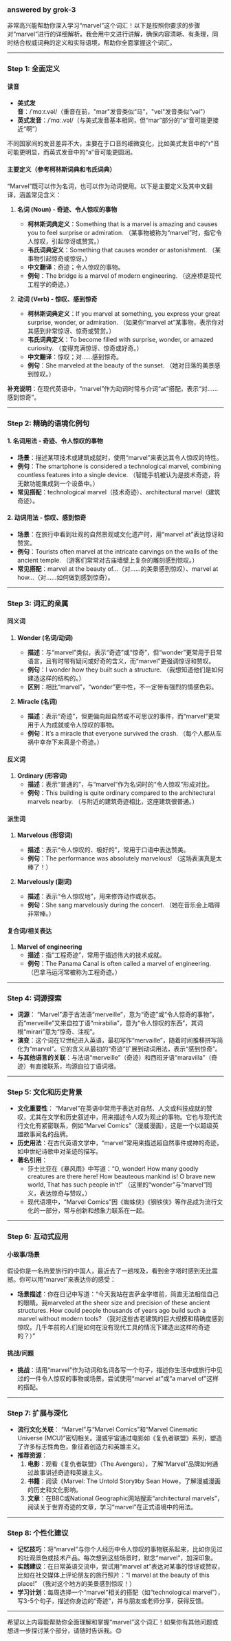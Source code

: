 ### answered by grok-3
非常高兴能帮助你深入学习“marvel”这个词汇！以下是按照你要求的步骤对“marvel”进行的详细解析。我会用中文进行讲解，确保内容清晰、有条理，同时结合权威词典的定义和实际语境，帮助你全面掌握这个词汇。

---

### Step 1: 全面定义

#### 读音
- **美式发音**：/ˈmɑːr.vəl/（重音在前，"mar"发音类似“马”，"vel"发音类似“vəl”）
- **英式发音**：/ˈmɑː.vəl/（与美式发音基本相同，但“mar”部分的“a”音可能更接近“啊”）

不同国家间的发音差异不大，主要在于口音的细微变化，比如美式发音中的“r”音可能更明显，而英式发音中的“a”音可能更圆润。

#### 主要定义（参考柯林斯词典和韦氏词典）
“Marvel”既可以作为名词，也可以作为动词使用。以下是主要定义及其中文翻译，涵盖常见含义：

1. **名词 (Noun) - 奇迹、令人惊叹的事物**
   - **柯林斯词典定义**：Something that is a marvel is amazing and causes you to feel surprise or admiration. （某事物被称为“marvel”时，指它令人惊叹，引起惊讶或赞赏。）
   - **韦氏词典定义**：Something that causes wonder or astonishment. （某事物引起惊奇或惊讶。）
   - **中文翻译**：奇迹；令人惊叹的事物。
   - **例句**：The bridge is a marvel of modern engineering. （这座桥是现代工程学的奇迹。）

2. **动词 (Verb) - 惊叹、感到惊奇**
   - **柯林斯词典定义**：If you marvel at something, you express your great surprise, wonder, or admiration. （如果你“marvel at”某事物，表示你对其感到非常惊讶、惊奇或赞赏。）
   - **韦氏词典定义**：To become filled with surprise, wonder, or amazed curiosity. （变得充满惊讶、惊奇或好奇。）
   - **中文翻译**：惊叹；对……感到惊奇。
   - **例句**：She marveled at the beauty of the sunset. （她对日落的美景感到惊叹。）

**补充说明**：在现代英语中，“marvel”作为动词时常与介词“at”搭配，表示“对……感到惊奇”。

---

### Step 2: 精确的语境化例句

#### 1. 名词用法 - 奇迹、令人惊叹的事物
- **场景**：描述某项技术或建筑成就时，使用“marvel”来表达其令人惊叹的特性。
- **例句**：The smartphone is considered a technological marvel, combining countless features into a single device. （智能手机被认为是技术奇迹，将无数功能集成到一个设备中。）
- **常见搭配**：technological marvel（技术奇迹）、architectural marvel（建筑奇迹）。

#### 2. 动词用法 - 惊叹、感到惊奇
- **场景**：在旅行中看到壮观的自然景观或文化遗产时，用“marvel at”表达惊讶和赞赏。
- **例句**：Tourists often marvel at the intricate carvings on the walls of the ancient temple. （游客们常常对古庙墙壁上复杂的雕刻感到惊叹。）
- **常见搭配**：marvel at the beauty of…（对……的美景感到惊叹）、marvel at how…（对……如何做到感到惊奇）。

---

### Step 3: 词汇的亲属

#### 同义词
1. **Wonder (名词/动词)**
   - **描述**：与“marvel”类似，表示“奇迹”或“惊奇”，但“wonder”更常用于日常语言，且有时带有疑问或好奇的含义，而“marvel”更强调惊讶和赞叹。
   - **例句**：I wonder how they built such a structure. （我想知道他们是如何建造这样的结构的。）
   - **区别**：相比“marvel”，“wonder”更中性，不一定带有强烈的情感色彩。

2. **Miracle (名词)**
   - **描述**：表示“奇迹”，但更偏向超自然或不可思议的事件，而“marvel”更常用于人为成就或令人惊叹的事物。
   - **例句**：It’s a miracle that everyone survived the crash. （每个人都从车祸中幸存下来真是个奇迹。）

#### 反义词
1. **Ordinary (形容词)**
   - **描述**：表示“普通的”，与“marvel”作为名词时的“令人惊叹”形成对比。
   - **例句**：This building is quite ordinary compared to the architectural marvels nearby. （与附近的建筑奇迹相比，这座建筑很普通。）

#### 派生词
1. **Marvelous (形容词)**
   - **描述**：表示“令人惊叹的、极好的”，常用于口语中表达赞美。
   - **例句**：The performance was absolutely marvelous! （这场表演真是太棒了！）

2. **Marvelously (副词)**
   - **描述**：表示“令人惊叹地”，用来修饰动作或状态。
   - **例句**：She sang marvelously during the concert. （她在音乐会上唱得非常棒。）

#### 复合词/相关表达
1. **Marvel of engineering**
   - **描述**：指“工程奇迹”，常用于描述伟大的技术成就。
   - **例句**：The Panama Canal is often called a marvel of engineering. （巴拿马运河常被称为工程奇迹。）

---

### Step 4: 词源探索

- **词源**： “Marvel”源于古法语“merveille”，意为“奇迹”或“令人惊奇的事物”，而“merveille”又来自拉丁语“mirabilia”，意为“令人惊叹的东西”，其词根“mirari”意为“惊奇、注视”。
- **演变**：这个词在12世纪进入英语，最初写作“mervaille”，随着时间推移拼写简化为“marvel”。它的含义从最初的“奇迹”扩展到动词用法，表示“感到惊奇”。
- **与其他语言的关联**：与法语“merveille”（奇迹）和西班牙语“maravilla”（奇迹）有直接联系，均源自拉丁语词根。

---

### Step 5: 文化和历史背景

- **文化重要性**： “Marvel”在英语中常用于表达对自然、人文或科技成就的赞叹，尤其在文学和历史叙述中，用来描述令人叹为观止的事物。它也与现代流行文化有紧密联系，例如“Marvel Comics”（漫威漫画），这是一个以超级英雄故事闻名的品牌。
- **历史用法**：在古代英语文学中，“marvel”常用来描述超自然事件或神的奇迹，如中世纪诗歌中对圣迹的描写。
- **著名引用**：
  - 莎士比亚在《暴风雨》中写道：“O, wonder! How many goodly creatures are there here! How beauteous mankind is! O brave new world, That has such people in’t!” （这里的“wonder”与“marvel”同义，表达惊奇与赞叹。）
  - 现代语境中，“Marvel Comics”因《蜘蛛侠》《钢铁侠》等作品成为流行文化的一部分，常与创新和想象力联系在一起。

---

### Step 6: 互动式应用

#### 小故事/场景
假设你是一名热爱旅行的中国人，最近去了一趟埃及，看到金字塔时感到无比震撼。你可以用“marvel”来表达你的感受：
- **场景描述**：你在日记中写道：“今天我站在吉萨金字塔前，简直无法相信自己的眼睛。我marveled at the sheer size and precision of these ancient structures. How could people thousands of years ago build such a marvel without modern tools? （我对这些古老建筑的巨大规模和精确度感到惊叹。几千年前的人们是如何在没有现代工具的情况下建造出这样的奇迹的？）”

#### 挑战/问题
- **挑战**：请用“marvel”作为动词和名词各写一个句子，描述你生活中或旅行中见过的一件令人惊叹的事物或场景。尝试使用“marvel at”或“a marvel of”这样的搭配。

---

### Step 7: 扩展与深化

- **流行文化关联**： “Marvel”与“Marvel Comics”和“Marvel Cinematic Universe (MCU)”密切相关。漫威宇宙通过电影如《复仇者联盟》系列，塑造了许多标志性角色，象征着创造力和英雄主义。
- **推荐资源**：
  1. **电影**：观看《复仇者联盟》（The Avengers），了解“Marvel”品牌如何通过故事讲述奇迹和英雄主义。
  2. **书籍**：阅读《Marvel: The Untold Story》by Sean Howe，了解漫威漫画的历史和文化影响。
  3. **文章**：在BBC或National Geographic网站搜索“architectural marvels”，阅读关于世界奇迹的文章，学习“marvel”在正式语境中的用法。

---

### Step 8: 个性化建议

- **记忆技巧**：将“marvel”与你个人经历中令人惊叹的事物联系起来，比如你见过的壮观景色或技术产品。每次想到这些场景时，默念“marvel”，加深印象。
- **实践建议**：在日常英语交流中，尝试用“marvel at”表达对某事的惊讶或赞叹，比如在社交媒体上评论朋友的旅行照片：“I marvel at the beauty of this place!” （我对这个地方的美景感到惊叹！）
- **学习计划**：每周选择一个“marvel”相关的搭配（如“technological marvel”），写3-5个句子，描述你身边的“奇迹”，并与朋友或老师分享，获得反馈。

---

希望以上内容能帮助你全面理解和掌握“marvel”这个词汇！如果你有其他问题或想进一步探讨某个部分，请随时告诉我。😊
